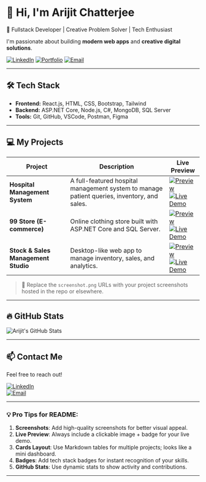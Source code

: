 # 👋 Hi, I'm Arijit Chatterjee
🚀 Fullstack Developer | Creative Problem Solver | Tech Enthusiast  

I'm passionate about building **modern web apps** and **creative digital solutions**.  

[![LinkedIn](https://img.shields.io/badge/LinkedIn-0077B5?style=for-the-badge&logo=linkedin&logoColor=white)](https://www.linkedin.com/in/arijitchatterjee) 
[![Portfolio](https://img.shields.io/badge/Portfolio-ff69b4?style=for-the-badge)](https://arijitdev.vercel.app) 
[![Email](https://img.shields.io/badge/Email-D14836?style=for-the-badge&logo=gmail&logoColor=white)](mailto:yourmail@example.com)

---

## 🛠️ Tech Stack

- **Frontend:** React.js, HTML, CSS, Bootstrap, Tailwind  
- **Backend:** ASP.NET Core, Node.js, C#, MongoDB, SQL Server  
- **Tools:** Git, GitHub, VSCode, Postman, Figma  

---

## 💻 My Projects

| Project | Description | Live Preview |
|---------|-------------|--------------|
| **Hospital Management System** | A full-featured hospital management system to manage patient queries, inventory, and sales. | [![Preview](https://raw.githubusercontent.com/arijitchatterjee/hms/main/screenshot.png)](https://arijitdev.vercel.app) <br> [![Live Demo](https://img.shields.io/badge/Live-Demo-blue?style=for-the-badge)](https://arijitdev.vercel.app) |
| **99 Store (E-commerce)** | Online clothing store built with ASP.NET Core and SQL Server. | [![Preview](https://raw.githubusercontent.com/arijitchatterjee/99store/main/screenshot.png)](https://99store.vercel.app) <br> [![Live Demo](https://img.shields.io/badge/Live-Demo-green?style=for-the-badge)](https://99store.vercel.app) |
| **Stock & Sales Management Studio** | Desktop-like web app to manage inventory, sales, and analytics. | [![Preview](https://raw.githubusercontent.com/arijitchatterjee/stocksales/main/screenshot.png)](https://stocksales.vercel.app) <br> [![Live Demo](https://img.shields.io/badge/Live-Demo-purple?style=for-the-badge)](https://stocksales.vercel.app) |

> 📌 Replace the `screenshot.png` URLs with your project screenshots hosted in the repo or elsewhere.

---

## 🔥 GitHub Stats

![Arijit's GitHub Stats](https://github-readme-stats.vercel.app/api?username=arijitchatterjee&show_icons=true&theme=dark)

---

## 📫 Contact Me

Feel free to reach out!  

[![LinkedIn](https://img.shields.io/badge/LinkedIn-0077B5?style=for-the-badge&logo=linkedin&logoColor=white)](https://www.linkedin.com/in/arijitchatterjee)  
[![Email](https://img.shields.io/badge/Email-D14836?style=for-the-badge&logo=gmail&logoColor=white)](mailto:yourmail@example.com)  

---

### 💡 Pro Tips for README:

1. **Screenshots**: Add high-quality screenshots for better visual appeal.  
2. **Live Preview**: Always include a clickable image + badge for your live demo.  
3. **Cards Layout**: Use Markdown tables for multiple projects; looks like a mini dashboard.  
4. **Badges**: Add tech stack badges for instant recognition of your skills.  
5. **GitHub Stats**: Use dynamic stats to show activity and contributions.  

---
